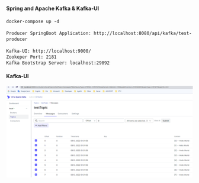 #### Spring and Apache Kafka & Kafka-UI
```
docker-compose up -d

Producer SpringBoot Application: http://localhost:8080/api/kafka/test-producer

Kafka-UI: http://localhost:9000/
Zookeper Port: 2181
Kafka Bootstrap Server: localhost:29092
```

#### Kafka-UI
![Screenshot](https://github.com/OzgurAkinci/spring-boot-apache-kafka/blob/main/apache_kafka.png?raw=true)
